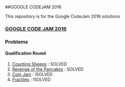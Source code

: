 ##GOOGLE CODEJAM 2016

This repository is for the Google CodeJam 2016 solutions

### [GOOGLE CODE JAM 2016](https://code.google.com/codejam/)

### Problems

#### Qualification Round
1. [Counting Sheeps](https://code.google.com/codejam/contest/6254486/dashboard#s=p0) : SOLVED
2. [Revenge of the Pancakes](https://code.google.com/codejam/contest/6254486/dashboard#s=p1) : SOLVED 
3. [Coin Jam](https://code.google.com/codejam/contest/6254486/dashboard#s=p2) : !SOLVED
4. [Fractiles](https://code.google.com/codejam/contest/6254486/dashboard#s=p3) : !SOLVED

